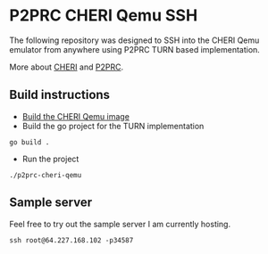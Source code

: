 # P2PRC CHERI Qemu SSH 
The following repository was designed to SSH into 
the CHERI Qemu emulator from anywhere using 
P2PRC TURN based implementation. 

More about [CHERI](https://www.cl.cam.ac.uk/research/security/ctsrd/cheri/) and [P2PRC](https://github.com/Akilan1999/p2p-rendering-computation).

## Build instructions
- [Build the CHERI Qemu image](https://github.com/CTSRD-CHERI/cheribuild)
- Build the go project for the TURN implementation  
```
go build .
```
- Run the project
```
./p2prc-cheri-qemu
```

## Sample server 
Feel free to try out the sample server I am currently hosting. 
```
ssh root@64.227.168.102 -p34587
```
